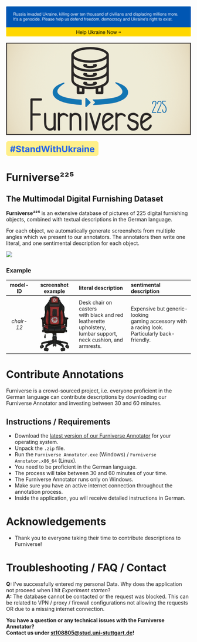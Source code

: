 [![SWUbanner](https://raw.githubusercontent.com/vshymanskyy/StandWithUkraine/main/banner2-direct.svg)](https://vshymanskyy.github.io/StandWithUkraine)


![](https://raw.githubusercontent.com/nightm4re94/FurniVerse/main/resources/banner.png)

[![StandWithUkraine](https://raw.githubusercontent.com/vshymanskyy/StandWithUkraine/main/badges/StandWithUkraine.svg)](https://vshymanskyy.github.io/StandWithUkraine)

# Furniverse²²⁵
## The Multimodal Digital Furnishing Dataset
**Furniverse²²⁵** is an extensive database of pictures of 225 digital furnishing objects, combined with textual descriptions in the German language.

For each object, we automatically generate screenshots from multiple angles which we present to our annotators. The annotators then write one literal, and one sentimental description for each object.

<img src="https://raw.githubusercontent.com/nightm4re94/FurniVerse/main/resources/collage.png" height="200">

### Example

| model-ID | screenshot example | literal description | sentimental description |
| :--------: | :----------------: | :----------------- | :--------------------- |
| *chair-12* | <img src="https://raw.githubusercontent.com/nightm4re94/FurniVerse/main/models/chair-12_0_frontal.png" height="150"> | Desk chair on casters <br/> with black and red <br/> leatherette upholstery,<br/>lumbar support, <br/> neck cushion, and armrests. | Expensive but generic-looking<br/> gaming accessory with a racing look. <br/> Particularly back-friendly. |

# Contribute Annotations
Furniverse is a crowd-sourced project, i.e. everyone proficient in the German language can contribute descriptions by downloading our Furniverse Annotator and investing between 30 and 60 minutes. 
## Instructions / Requirements
* Download the [latest version of our Furniverse Annotator](https://github.com/nightm4re94/Furniverse/releases/latest) for your operating system.
* Unpack the `.zip` file.
* Run the `Furniverse Annotator.exe` (Windows) / `Furniverse Annotator.x86_64` (Linux).
* You need to be proficient in the German language.
* The process will take between 30 and 60 minutes of your time.
* The Furniverse Annotator runs only on Windows.
* Make sure you have an active internet connection throughout the annotation process.
* Inside the application, you will receive detailed instructions in German.
# Acknowledgements
* Thank you to everyone taking their time to contribute descriptions to Furniverse!
# Troubleshooting / FAQ / Contact
**Q:** I've successfully entered my personal Data. Why does the application not proceed when I hit *Experiment starten*?  
**A:** The database cannot be contacted or the request was blocked. This can be related to VPN / proxy / firewall configurations not allowing the requests OR due to a missing internet connection.

**You have a question or any technical issues with the Furniverse Annotator?**  
**Contact us under [st108805@stud.uni-stuttgart.de](mailto:st108805@stud.uni-stuttgart.de)!**

